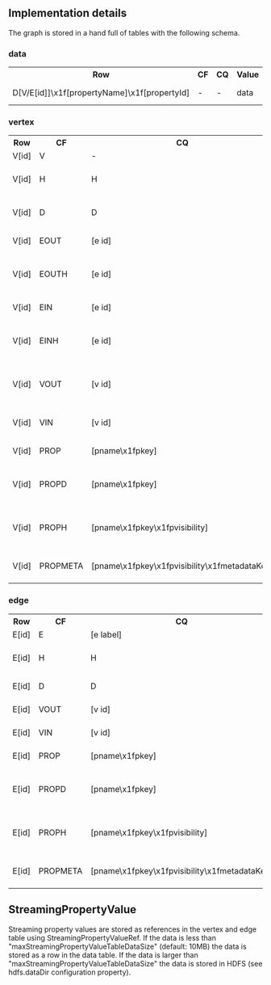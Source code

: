 
Implementation details
----------------------

The graph is stored in a hand full of tables with the following schema.

### data

<table>
<tr><th>Row</th>                                          <th>CF</th>         <th>CQ</th>              <th>Value</th>       <th>Description</th></tr>
<tr><td>D[V/E[id]]\x1f[propertyName]\x1f[propertyId]</td> <td>-</td>          <td>-</td>               <td>data</td>        <td>Stores the data for StreamingPropertyValue</td></tr>
</table>

### vertex

<table>
<tr><th>Row</th>                                          <th>CF</th>         <th>CQ</th>                                            <th>Value</th>           <th>Description</th></tr>
<tr><td>V[id]</td>                                        <td>V</td>          <td>-</td>                                             <td>-</td>               <td>Vertex id</td></tr>
<tr><td>V[id]</td>                                        <td>H</td>          <td>H</td>                                             <td>-</td>               <td>Vertex hidden marker</td></tr>
<tr><td>V[id]</td>                                        <td>D</td>          <td>D</td>                                             <td>-</td>               <td>Vertex delete marker</td></tr>
<tr><td>V[id]</td>                                        <td>EOUT</td>       <td>[e id]</td>                                        <td>[e label]</td>       <td>Vertex out-edge</td></tr>
<tr><td>V[id]</td>                                        <td>EOUTH</td>      <td>[e id]</td>                                        <td>-</td>               <td>Vertex out-edge hidden marker</td></tr>
<tr><td>V[id]</td>                                        <td>EIN</td>        <td>[e id]</td>                                        <td>[e label]</td>       <td>Vertex in-edge</td></tr>
<tr><td>V[id]</td>                                        <td>EINH</td>       <td>[e id]</td>                                        <td>-</td>               <td>Vertex in-edge hidden marker</td></tr>
<tr><td>V[id]</td>                                        <td>VOUT</td>       <td>[v id]</td>                                        <td>[e label]</td>       <td>Vertex on other side of out-edge</td></tr>
<tr><td>V[id]</td>                                        <td>VIN</td>        <td>[v id]</td>                                        <td>[e label]</td>       <td>Vertex on other side of in-edge</td></tr>
<tr><td>V[id]</td>                                        <td>PROP</td>       <td>[pname\x1fpkey]</td>                               <td>[pval]</td>          <td>Element property</td></tr>
<tr><td>V[id]</td>                                        <td>PROPD</td>      <td>[pname\x1fpkey]</td>                               <td>-</td>               <td>Element property delete marker</td></tr>
<tr><td>V[id]</td>                                        <td>PROPH</td>      <td>[pname\x1fpkey\x1fpvisibility]</td>                <td>-</td>               <td>Element property hidden marker</td></tr>
<tr><td>V[id]</td>                                        <td>PROPMETA</td>   <td>[pname\x1fpkey\x1fpvisibility\x1fmetadataKey]</td> <td>[metadataValue]</td> <td>Element property metadata</td></tr>
</table>

### edge

<table>
<tr><th>Row</th>                                          <th>CF</th>         <th>CQ</th>                                            <th>Value</th>           <th>Description</th></tr>
<tr><td>E[id]</td>                                        <td>E</td>          <td>[e label]</td>                                     <td>-</td>               <td>Edge id</td></tr>
<tr><td>E[id]</td>                                        <td>H</td>          <td>H</td>                                             <td>-</td>               <td>Edge hidden marker</td></tr>
<tr><td>E[id]</td>                                        <td>D</td>          <td>D</td>                                             <td>-</td>               <td>Edge delete marker</td></tr>
<tr><td>E[id]</td>                                        <td>VOUT</td>       <td>[v id]</td>                                        <td>-</td>               <td>Edge out-vertex</td></tr>
<tr><td>E[id]</td>                                        <td>VIN</td>        <td>[v id]</td>                                        <td>-</td>               <td>Edge in-vertex</td></tr>
<tr><td>E[id]</td>                                        <td>PROP</td>       <td>[pname\x1fpkey]</td>                               <td>[pval]</td>          <td>Element property</td></tr>
<tr><td>E[id]</td>                                        <td>PROPD</td>      <td>[pname\x1fpkey]</td>                               <td>-</td>               <td>Element property delete marker</td></tr>
<tr><td>E[id]</td>                                        <td>PROPH</td>      <td>[pname\x1fpkey\x1fpvisibility]</td>                <td>-</td>               <td>Element property hidden marker</td></tr>
<tr><td>E[id]</td>                                        <td>PROPMETA</td>   <td>[pname\x1fpkey\x1fpvisibility\x1fmetadataKey]</td> <td>[metadataValue]</td> <td>Element property metadata</td></tr>
</table>

StreamingPropertyValue
----------------------

Streaming property values are stored as references in the vertex and edge table using StreamingPropertyValueRef. 
If the data is less than "maxStreamingPropertyValueTableDataSize" (default: 10MB) the data is stored as a row
in the data table. If the data is larger than "maxStreamingPropertyValueTableDataSize" the data is stored in
HDFS (see hdfs.dataDir configuration property).
